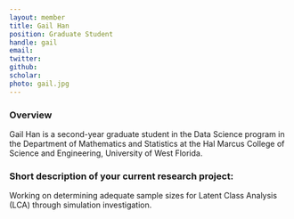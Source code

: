 ```yaml
---
layout: member
title: Gail Han
position: Graduate Student
handle: gail
email:  
twitter:
github:
scholar: 
photo: gail.jpg
---
```


### Overview

Gail Han is a second-year graduate student in the Data Science program in the Department of Mathematics and Statistics at the Hal Marcus College of Science and Engineering, University of West Florida. 


### Short description of your current research project:

Working on determining adequate sample sizes for Latent Class Analysis (LCA) through simulation investigation.

